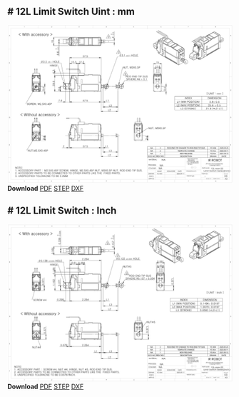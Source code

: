 ## # 12L Limit Switch Uint : mm
![12L-xx-22 Drawing](./data/ENG-ver_12L-xxxx-22-Limit-Swich-Series_mm_Rev03_20250523.png)  
**Download** <a class="downloadbtn" href="./data/ENG-ver_12L-xxxx-22-Limit-Swich-Series_mm_Rev03_20250523.pdf" download>PDF</a> <a class="downloadbtn" href="./data/12L-xxxx-22-Limit-Switch-Series_Rev03_20250523.step" download>STEP</a> <a class="downloadbtn" href="./data/12L-xxxx-22-Limit-Switch-Seriesmm_Rev03_20250523.DXF" download>DXF</a>
## # 12L Limit Switch : Inch
![12L-xx-22](./data/ENG-ver_12L-xxxx-22-Limit-Swich-Series_inch_Rev03_20250523.png)  
**Download** <a class="downloadbtn" href="./data/ENG-ver_12L-xxxx-22-Limit-Swich-Series_inch_Rev03_20250523.pdf" download>PDF</a> <a class="downloadbtn" href="./data/12L-xxxx-22-Limit-Switch-Series_Rev03_20250523.step" download>STEP</a> <a class="downloadbtn" href="./data/12L-xxxx-22-Limit-Switch-Seriesinch_Rev03_20250523.DXF" download>DXF</a>
